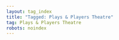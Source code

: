 ```yaml
---
layout: tag_index
title: "Tagged: Plays & Players Theatre"
tag: Plays & Players Theatre
robots: noindex
---
```

